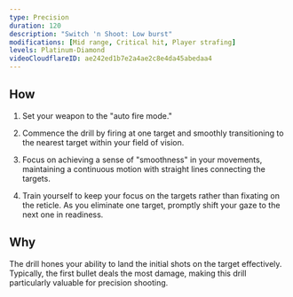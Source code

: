 ```yaml
---
type: Precision
duration: 120
description: "Switch 'n Shoot: Low burst"
modifications: [Mid range, Critical hit, Player strafing]
levels: Platinum-Diamond
videoCloudflareID: ae242ed1b7e2a4ae2c8e4da45abedaa4
---
```


## How

1. Set your weapon to the "auto fire mode."

2. Commence the drill by firing at one target and smoothly transitioning to the nearest target within your field of vision.

3. Focus on achieving a sense of "smoothness" in your movements, maintaining a continuous motion with straight lines connecting the targets.

4. Train yourself to keep your focus on the targets rather than fixating on the reticle. As you eliminate one target, promptly shift your gaze to the next one in readiness.

## Why

The drill hones your ability to land the initial shots on the target effectively. Typically, the first bullet deals the most damage, making this drill particularly valuable for precision shooting.
